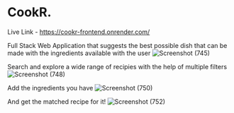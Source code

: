 # CookR.

Live Link - https://cookr-frontend.onrender.com/

Full Stack Web Application that suggests the best possible dish that can be made with the ingredients available with the user
![Screenshot (745)](https://github.com/coldKaushal/CookR./assets/89472581/25563214-b967-4b69-9b12-d421158bd29b)


Search and explore a wide range of recipies with the help of multiple filters
![Screenshot (748)](https://github.com/coldKaushal/CookR./assets/89472581/5461c501-d6f7-4ab7-8c52-e51af2c93629)


Add the ingredients you have
![Screenshot (750)](https://github.com/coldKaushal/CookR./assets/89472581/eb173f42-37ca-437e-a951-53caa3c4faa4)


And get the matched recipe for it!
![Screenshot (752)](https://github.com/coldKaushal/CookR./assets/89472581/66ea3707-9f8b-428e-a2a3-2117bfe0094a)
